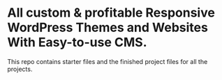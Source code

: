 # All custom & profitable Responsive WordPress Themes and Websites With Easy-to-use CMS.

This repo contains starter files and the finished project files for all the projects.